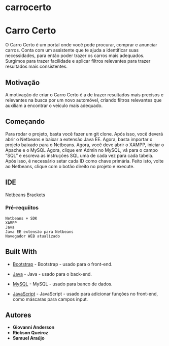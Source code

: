 # carrocerto
# Carro Certo

O Carro Certo é um portal onde você pode procurar, comprar e anunciar carros. Conta com um assistente que te ajuda a identificar suas necessidades, para então poder trazer os carros mais adequados. Surgimos para trazer facilidade e aplicar filtros relevantes para trazer resultados mais consistentes.

## Motivação
A motivação de criar o Carro Certo é a de trazer resultados mais precisos e relevantes na busca por um novo automóvel, criando filtros relevantes que auxiliam a encontrar o veículo mais adequado.

## Começando

Para rodar o projeto, basta você fazer um git clone. Após isso, você deverá abrir o Netbeans e baixar a extensão Java EE. Agora, basta importar o projeto baixado para o Netbeans. Agora, você deve abrir o XAMPP, iniciar o Apache e o MySQL Agora, clique em Admin no MySQL, vá para o campo “SQL” e escreva as instruções SQL uma de cada vez para cada tabela. Após isso, é necessário setar cada ID como chave primária. Feito isto, volte ao Netbeans, clique com o botão direito no projeto e execute.

## IDE
Netbeans
Brackets

### Pré-requiitos


```
Netbeans + SDK
XAMPP
Java
Java EE extensão para Netbeans
Navegador WEB atualizado

```



## Built With

* [Bootstrap]( https://getbootstrap.com.br/) - Bootstrap - usado para o front-end.
* [Java]( https://www.oracle.com/technetwork/pt/java/javase/downloads/index.html/) - Java - usado para o back-end.
* [MySQL]( https://www.mysql.com/) - MySQL - usado para banco de dados.

* [JavaScript]( https://developer.mozilla.org/pt-BR/docs/Web/JavaScript) - JavaScript - usado para adicionar funções no front-end, como máscaras para campos input.


## Autores

* **Giovanni Anderson** 
* **Rickson Queiroz**
* **Samuel Araújo**




